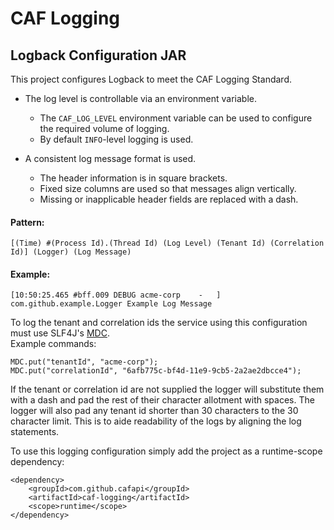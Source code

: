 # CAF Logging
## Logback Configuration JAR
This project configures Logback to meet the CAF Logging Standard.

- The log level is controllable via an environment variable.  
    - The `CAF_LOG_LEVEL` environment variable can be used to configure the required volume of logging.  
    - By default `INFO`-level logging is used.

- A consistent log message format is used.  
    - The header information is in square brackets.
    - Fixed size columns are used so that messages align vertically.
    - Missing or inapplicable header fields are replaced with a dash.

#### Pattern:
    [(Time) #(Process Id).(Thread Id) (Log Level) (Tenant Id) (Correlation Id)] (Logger) (Log Message)  

#### Example:
    [10:50:25.465 #bff.009 DEBUG acme-corp    -   ] com.github.example.Logger Example Log Message

To log the tenant and correlation ids the service using this configuration must use SLF4J's [MDC](https://www.slf4j.org/manual.html#mdc).  
Example commands:

    MDC.put("tenantId", "acme-corp");
    MDC.put("correlationId", "6afb775c-bf4d-11e9-9cb5-2a2ae2dbcce4");

If the tenant or correlation id are not supplied the logger will substitute them with a dash and pad the rest of their character allotment with spaces.  The logger will also pad any tenant id shorter than 30 characters to the 30 character limit.  This is to aide readability of the logs by aligning the log statements.

To use this logging configuration simply add the project as a runtime-scope dependency:

    <dependency>
        <groupId>com.github.cafapi</groupId>
        <artifactId>caf-logging</artifactId>
        <scope>runtime</scope>
    </dependency>
